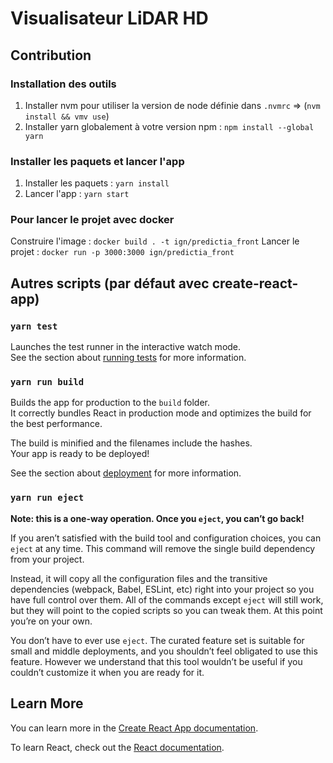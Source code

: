 # Visualisateur LiDAR HD

## Contribution

### Installation des outils

1. Installer nvm pour utiliser la version de node définie dans `.nvmrc` => (`nvm install && vmv use`)
2. Installer yarn globalement à votre version npm : `npm install --global yarn`

### Installer les paquets et lancer l'app

1. Installer les paquets : `yarn install`
2. Lancer l'app : `yarn start`

### Pour lancer le projet avec docker

Construire l'image : `docker build . -t ign/predictia_front`
Lancer le projet : `docker run -p 3000:3000 ign/predictia_front`

## Autres scripts (par défaut avec create-react-app)

### `yarn test`

Launches the test runner in the interactive watch mode.\
See the section about [running tests](https://facebook.github.io/create-react-app/docs/running-tests) for more information.

### `yarn run build`

Builds the app for production to the `build` folder.\
It correctly bundles React in production mode and optimizes the build for the best performance.

The build is minified and the filenames include the hashes.\
Your app is ready to be deployed!

See the section about [deployment](https://facebook.github.io/create-react-app/docs/deployment) for more information.

### `yarn run eject`

**Note: this is a one-way operation. Once you `eject`, you can’t go back!**

If you aren’t satisfied with the build tool and configuration choices, you can `eject` at any time. This command will remove the single build dependency from your project.

Instead, it will copy all the configuration files and the transitive dependencies (webpack, Babel, ESLint, etc) right into your project so you have full control over them. All of the commands except `eject` will still work, but they will point to the copied scripts so you can tweak them. At this point you’re on your own.

You don’t have to ever use `eject`. The curated feature set is suitable for small and middle deployments, and you shouldn’t feel obligated to use this feature. However we understand that this tool wouldn’t be useful if you couldn’t customize it when you are ready for it.

## Learn More

You can learn more in the [Create React App documentation](https://facebook.github.io/create-react-app/docs/getting-started).

To learn React, check out the [React documentation](https://reactjs.org/).
